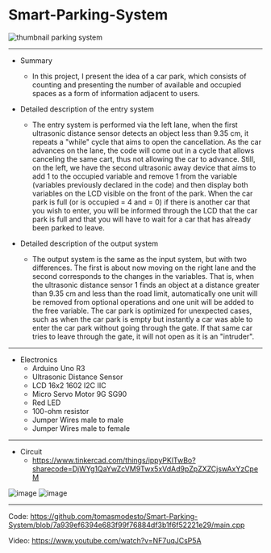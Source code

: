 # Smart-Parking-System
![thumbnail parking system](https://user-images.githubusercontent.com/88251894/188499807-2cc41f4e-c963-4962-beab-495eb39aaa43.png)

-------------------------------------------------------------------------------------------------------------------------------------------------------------------------

- Summary
  - In this project, I present the idea of a car park, which consists of counting and presenting the number of available and occupied spaces as a form of information adjacent to users.

- Detailed description of the entry system
  - The entry system is performed via the left lane, when the first ultrasonic distance sensor detects an object less than 9.35 cm, it repeats a "while" cycle that aims to open the cancellation. As the car advances on the lane, the code will come out in a cycle that allows canceling the same cart, thus not allowing the car to advance.   Still, on the left, we have the second ultrasonic away device that aims to add 1 to the occupied variable and remove 1 from the variable (variables previously declared in the code) and then display both variables on the LCD visible on the front of the park.
  When the car park is full (or is occupied = 4 and = 0) if there is another car that you wish to enter, you will be informed through the LCD that the car park is full and that you will have to wait for a car that has already been parked to leave.
  
- Detailed description of the output system
  - The output system is the same as the input system, but with two differences. The first is about now moving on the right lane and the second corresponds to the changes in the variables. That is, when the ultrasonic distance sensor 1 finds an object at a distance greater than 9.35 cm and less than the road limit,             automatically one unit will be removed from optional operations and one unit will be added to the free variable.
  The car park is optimized for unexpected cases, such as when the car park is empty but instantly a car was able to enter the car park without going through the gate.     If that same car tries to leave through the gate, it will not open as it is an "intruder".
  
-------------------------------------------------------------------------------------------------------------------------------------------------------------------------

 - Electronics
    - Arduino Uno R3
    - Ultrasonic Distance Sensor
    - LCD 16x2 1602 I2C IIC
    - Micro Servo Motor 9G SG90
    - Red LED
    - 100-ohm resistor
    - Jumper Wires male to male
    - Jumper Wires male to female

-------------------------------------------------------------------------------------------------------------------------------------------------------------------------

 - Circuit
   - https://www.tinkercad.com/things/ippyPKlTwBo?sharecode=DjWYg1QaYwZcVM9Twx5xVdAd9pZpZXZCjswAxYzCpeM
   
![image](https://user-images.githubusercontent.com/88251894/188323129-8f9d7053-0f4a-43d7-b51e-c577c9fe10ca.png)
![image](https://user-images.githubusercontent.com/88251894/188323197-0d37eded-9f0e-401c-82be-52d608330e07.png)






-------------------------------------------------------------------------------------------------------------------------------------------------------------------------
    
Code: https://github.com/tomasmodesto/Smart-Parking-System/blob/7a939ef6394e683f99f76884df3b1f6f52221e29/main.cpp

Video: https://www.youtube.com/watch?v=NF7uqJCsP5A
  

